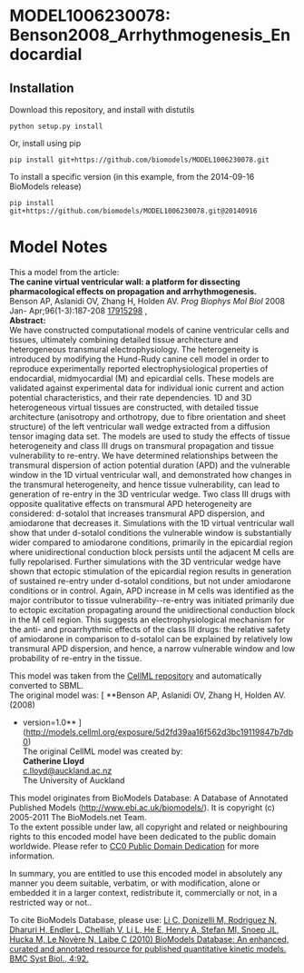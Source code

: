 # MODEL1006230078: Benson2008_Arrhythmogenesis_Endocardial

## Installation

Download this repository, and install with distutils

`python setup.py install`

Or, install using pip

`pip install git+https://github.com/biomodels/MODEL1006230078.git`

To install a specific version (in this example, from the 2014-09-16 BioModels release)

`pip install git+https://github.com/biomodels/MODEL1006230078.git@20140916`


# Model Notes


This a model from the article:  
**The canine virtual ventricular wall: a platform for dissecting pharmacological effects on propagation and arrhythmogenesis.**   
Benson AP, Aslanidi OV, Zhang H, Holden AV. _Prog Biophys Mol Biol_ 2008 Jan-
Apr;96(1-3):187-208 [17915298](http://www.ncbi.nlm.nih.gov/pubmed/17915298) ,  
**Abstract:**   
We have constructed computational models of canine ventricular cells and
tissues, ultimately combining detailed tissue architecture and heterogeneous
transmural electrophysiology. The heterogeneity is introduced by modifying the
Hund-Rudy canine cell model in order to reproduce experimentally reported
electrophysiological properties of endocardial, midmyocardial (M) and
epicardial cells. These models are validated against experimental data for
individual ionic current and action potential characteristics, and their rate
dependencies. 1D and 3D heterogeneous virtual tissues are constructed, with
detailed tissue architecture (anisotropy and orthotropy, due to fibre
orientation and sheet structure) of the left ventricular wall wedge extracted
from a diffusion tensor imaging data set. The models are used to study the
effects of tissue heterogeneity and class III drugs on transmural propagation
and tissue vulnerability to re-entry. We have determined relationships between
the transmural dispersion of action potential duration (APD) and the
vulnerable window in the 1D virtual ventricular wall, and demonstrated how
changes in the transmural heterogeneity, and hence tissue vulnerability, can
lead to generation of re-entry in the 3D ventricular wedge. Two class III
drugs with opposite qualitative effects on transmural APD heterogeneity are
considered: d-sotalol that increases transmural APD dispersion, and amiodarone
that decreases it. Simulations with the 1D virtual ventricular wall show that
under d-sotalol conditions the vulnerable window is substantially wider
compared to amiodarone conditions, primarily in the epicardial region where
unidirectional conduction block persists until the adjacent M cells are fully
repolarised. Further simulations with the 3D ventricular wedge have shown that
ectopic stimulation of the epicardial region results in generation of
sustained re-entry under d-sotalol conditions, but not under amiodarone
conditions or in control. Again, APD increase in M cells was identified as the
major contributor to tissue vulnerability--re-entry was initiated primarily
due to ectopic excitation propagating around the unidirectional conduction
block in the M cell region. This suggests an electrophysiological mechanism
for the anti- and proarrhythmic effects of the class III drugs: the relative
safety of amiodarone in comparison to d-sotalol can be explained by relatively
low transmural APD dispersion, and hence, a narrow vulnerable window and low
probability of re-entry in the tissue.

This model was taken from the [CellML
repository](http://www.cellml.org/models) and automatically converted to SBML.  
The original model was: [ **Benson AP, Aslanidi OV, Zhang H, Holden AV. (2008)
- version=1.0**
](http://models.cellml.org/exposure/5d2fd39aa16f562d3bc19119847b7db0)  
The original CellML model was created by:  
**Catherine Lloyd**   
c.lloyd@auckland.ac.nz  
The University of Auckland  

This model originates from BioModels Database: A Database of Annotated
Published Models (http://www.ebi.ac.uk/biomodels/). It is copyright (c)
2005-2011 The BioModels.net Team.  
To the extent possible under law, all copyright and related or neighbouring
rights to this encoded model have been dedicated to the public domain
worldwide. Please refer to [CC0 Public Domain
Dedication](http://creativecommons.org/publicdomain/zero/1.0/) for more
information.

In summary, you are entitled to use this encoded model in absolutely any
manner you deem suitable, verbatim, or with modification, alone or embedded it
in a larger context, redistribute it, commercially or not, in a restricted way
or not..  
  
To cite BioModels Database, please use: [Li C, Donizelli M, Rodriguez N,
Dharuri H, Endler L, Chelliah V, Li L, He E, Henry A, Stefan MI, Snoep JL,
Hucka M, Le Novère N, Laibe C (2010) BioModels Database: An enhanced, curated
and annotated resource for published quantitative kinetic models. BMC Syst
Biol., 4:92.](http://www.ncbi.nlm.nih.gov/pubmed/20587024)


